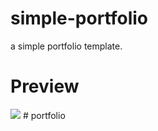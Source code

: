# simple-portfolio
a simple portfolio template.
# Preview
<img src="https://cdn.discordapp.com/attachments/854378301303947317/975341933964705802/Web_capture_15-5-2022_171911_127.0.0.1.jpeg">
#   p o r t f o l i o  
 